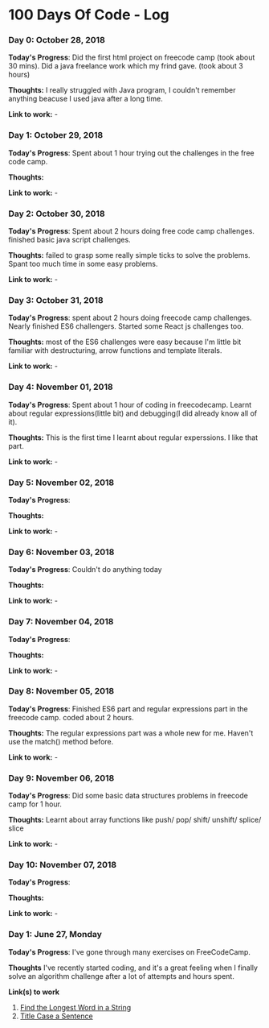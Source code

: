 # 100 Days Of Code - Log

### Day 0: October 28, 2018

**Today's Progress**: Did the first html project on freecode camp (took about 30 mins). Did a java freelance work which my frind gave. (took about 3 hours)

**Thoughts:** I really struggled with Java program, I couldn't remember anything beacuse I used java after a long time.

**Link to work:** -



### Day 1: October 29, 2018

**Today's Progress**: Spent about 1 hour trying out the challenges in the free code camp. 

**Thoughts:** 

**Link to work:** -



### Day 2: October 30, 2018

**Today's Progress**: Spent about 2 hours doing free code camp challenges. finished basic java script challenges.

**Thoughts:** failed to grasp some really simple ticks to solve the problems. Spant too much time in some easy problems.

**Link to work:** -



### Day 3: October 31, 2018

**Today's Progress**: spent about 2 hours doing freecode camp challenges. Nearly finished ES6 challengers. Started some React js challenges too.

**Thoughts:** most of the ES6 challenges were easy because I'm little bit familiar with destructuring, arrow functions and template literals.

**Link to work:** -



### Day 4: November 01, 2018

**Today's Progress**: Spent about 1 hour of coding in freecodecamp. Learnt about regular expressions(little bit) and debugging(I did already know all of it). 

**Thoughts:** This is the first time I learnt about regular experssions. I like that part.

**Link to work:** -



### Day 5: November 02, 2018

**Today's Progress**: 

**Thoughts:** 

**Link to work:** -



### Day 6: November 03, 2018

**Today's Progress**: Couldn't do anything today

**Thoughts:** 

**Link to work:** -



### Day 7: November 04, 2018

**Today's Progress**: 

**Thoughts:** 

**Link to work:** -



### Day 8: November 05, 2018

**Today's Progress**: Finished ES6 part and regular expressions part in the freecode camp. coded about 2 hours.

**Thoughts:** The regular expressions part was a whole new for me. Haven't use the match() method before.

**Link to work:** -



### Day 9: November 06, 2018

**Today's Progress**: Did some basic data structures problems in freecode camp for 1 hour.

**Thoughts:** Learnt about array functions like push/ pop/ shift/ unshift/ splice/ slice

**Link to work:** -



### Day 10: November 07, 2018

**Today's Progress**: 

**Thoughts:** 

**Link to work:** -




### Day 1: June 27, Monday

**Today's Progress**: I've gone through many exercises on FreeCodeCamp.

**Thoughts** I've recently started coding, and it's a great feeling when I finally solve an algorithm challenge after a lot of attempts and hours spent.

**Link(s) to work**
1. [Find the Longest Word in a String](https://www.freecodecamp.com/challenges/find-the-longest-word-in-a-string)
2. [Title Case a Sentence](https://www.freecodecamp.com/challenges/title-case-a-sentence)
